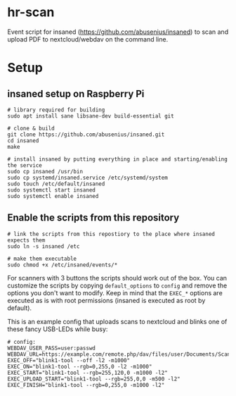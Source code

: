 # hr-scan

Event script for insaned (https://github.com/abusenius/insaned) to scan and upload PDF to nextcloud/webdav on the command line.

# Setup

## insaned setup on Raspberry Pi

```
# library required for building
sudo apt install sane libsane-dev build-essential git

# clone & build
git clone https://github.com/abusenius/insaned.git
cd insaned
make

# install insaned by putting everything in place and starting/enabling the service
sudo cp insaned /usr/bin
sudo cp systemd/insaned.service /etc/systemd/system
sudo touch /etc/default/insaned
sudo systemctl start insaned
sudo systemctl enable insaned
```

## Enable the scripts from this repository

```
# link the scripts from this repostiory to the place where insaned expects them
sudo ln -s insaned /etc

# make them executable
sudo chmod +x /etc/insaned/events/*
```

For scanners with 3 buttons the scripts should work out of the box. You can customize the scripts by copying `default_options` to `config` and remove the options you don't want to modify. Keep in mind that the `EXEC_*` options are executed as is with root permissions (insaned is executed as root by default).

This is an example config that uploads scans to nextcloud and blinks one of these fancy USB-LEDs while busy:
```
# config:
WEBDAV_USER_PASS=user:passwd
WEBDAV_URL=https://example.com/remote.php/dav/files/user/Documents/Scans/
EXEC_OFF="blink1-tool --off -l2 -m1000"
EXEC_ON="blink1-tool --rgb=0,255,0 -l2 -m1000"
EXEC_START="blink1-tool --rgb=255,120,0 -m1000 -l2"
EXEC_UPLOAD_START="blink1-tool --rgb=255,0,0 -m500 -l2"
EXEC_FINISH="blink1-tool --rgb=0,255,0 -m1000 -l2"
```